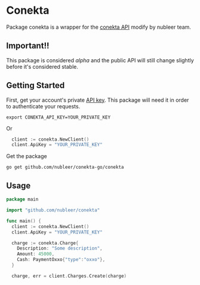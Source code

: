 # Conekta

Package conekta is a wrapper for the [conekta API](https://www.conekta.io/docs/api) modify by nubleer team.

## Important!!

This package is considered *alpha* and the public API will still change slightly before it's considered stable.

## Getting Started

First, get your account's private [API key](https://admin.conekta.io/#developers.keys). This package will need it in order to authenticate your requests.

    export CONEKTA_API_KEY=YOUR_PRIVATE_KEY

Or

``` go
  client := conekta.NewClient()
  client.ApiKey = "YOUR_PRIVATE_KEY"
```

Get the package

    go get github.com/nubleer/conekta-go/conekta

## Usage

~~~ go
package main

import "github.com/nubleer/conekta"

func main() {
  client := conekta.NewClient()
  client.ApiKey = "YOUR_PRIVATE_KEY"

  charge := conekta.Charge{
    Description: "Some description",
    Amount: 45000,
    Cash: PaymentOxxo{"type":"oxxo"},
  }

  charge, err = client.Charges.Create(charge)
~~~
